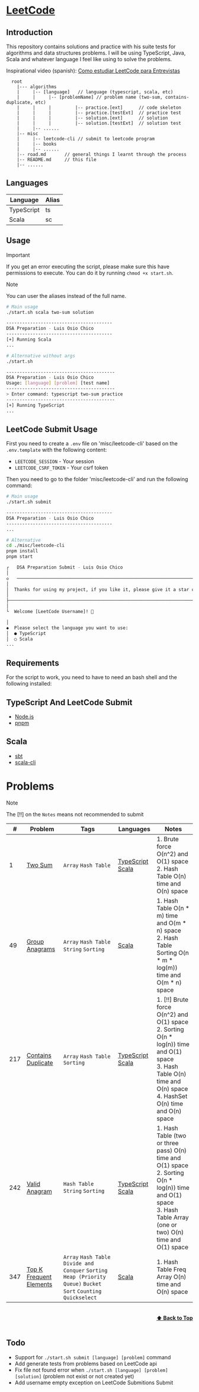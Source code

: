 # [LeetCode](https://leetcode.com/problemset/all/)

## Introduction

This repository contains solutions and practice with his suite tests for algorithms and data structures problems. I will be using TypeScript, Java, Scala and whatever language I feel like using to solve the problems.

Inspirational video (spanish): [Como estudiar LeetCode para Entrevistas](https://www.youtube.com/watch?v=se2FOhsBHEo)

```plain
  root
    |--- algorithms
    |     |-- [language]   // language (typescript, scala, etc)
    |     |     |-- [problemName] // problem name (two-sum, contains-duplicate, etc)
    |     |     |         |-- practice.[ext]      // code skeleton
    |     |     |         |-- practice.[testExt]  // practice test
    |     |     |         |-- solution.[ext]      // solution
    |     |     |         |-- solution.[testExt]  // solution test
    |     |-- ......
    |-- misc
    |     |-- leetcode-cli // submit to leetcode program
    |     |-- books
    |     |-- ......
    |-- road.md       // general things I learnt through the process
    |-- README.md     // this file
    |-- ......

```

## Languages

| Language   | Alias |
| ---------- | ----- |
| TypeScript | ts    |
| Scala      | sc    |

## Usage

> [!IMPORTANT]
> If you get an error executing the script, please make sure this have permissions to execute.
> You can do it by running `chmod +x start.sh`.

> [!NOTE]
> You can user the aliases instead of the full name.

```bash
# Main usage
./start.sh scala two-sum solution

----------------------------------------
DSA Preparation - Luis Osio Chico
----------------------------------------
[+] Running Scala
...
```

```bash
# Alternative without args
./start.sh

-----------------------------------------
DSA Preparation - Luis Osio Chico
Usage: [language] [problem] [test name]
-----------------------------------------
> Enter command: typescript two-sum practice
-----------------------------------------
[+] Running TypeScript
...
```

## LeetCode Submit Usage

First you need to create a `.env` file on 'misc/leetcode-cli' based on the `.env.template` with the following content:

- `LEETCODE_SESSION` - Your session
- `LEETCODE_CSRF_TOKEN` - Your csrf token

Then you need to go to the folder 'misc/leetcode-cli' and run the following command:

```bash
# Main usage
./start.sh submit

----------------------------------------
DSA Preparation - Luis Osio Chico
----------------------------------------
...

# Alternative
cd ./misc/leetcode-cli
pnpm install
pnpm start

┌   DSA Preparation Submit - Luis Osio Chico
│
◇   ────────────────────────────────────────────────────────────────────────────────╮
│                                                                                   │
│  Thanks for using my project, if you like it, please give it a star on GitHub! ⭐  │
│                                                                                   │
├───────────────────────────────────────────────────────────────────────────────────╯
│
└  Welcome [LeetCode Username]! 👋

│
◆  Please select the language you want to use:
│  ● TypeScript
│  ○ Scala
...
```

## Requirements

For the script to work, you need to have to need an bash shell and the following installed:

## TypeScript And LeetCode Submit

- [Node.js](https://nodejs.org/en/)
- [pnpm](https://pnpm.io/)

## Scala

- [sbt](https://www.scala-sbt.org/)
- [scala-cli](https://scala-cli.virtuslab.org/)

# Problems

> [!NOTE]
> The [!!] on the `Notes` means not recommended to submit

| #   | Problem                                                                           | Tags                                                                                                               | Languages                                                                     | Notes                                                                                                                                                                          |
| --- | --------------------------------------------------------------------------------- | ------------------------------------------------------------------------------------------------------------------ | ----------------------------------------------------------------------------- | ------------------------------------------------------------------------------------------------------------------------------------------------------------------------------ |
| 1   | [Two Sum](https://leetcode.com/problems/two-sum/)                                 | `Array` `Hash Table`                                                                                               | [TypeScript](typescript/two-sum) [Scala](scala/two-sum)                       | 1. Brute force O(n^2) and O(1) space<br/>2. Hash Table O(n) time and O(n) space<br/>                                                                                           |
| 49  | [Group Anagrams](https://leetcode.com/problems/group-anagrams/)                   | `Array` `Hash Table` `String` `Sorting`                                                                            | [Scala](scala/group-anagrams)                                                 | 1. Hash Table O(n \* m) time and O(m \* n) space<br/> 2. Hash Table Sorting O(n \* m \* log(m)) time and O(m \* n) space                                                       |
| 217 | [Contains Duplicate](https://leetcode.com/problems/contains-duplicate/)           | `Array` `Hash Table` `Sorting`                                                                                     | [TypeScript](typescript/contains-duplicate) [Scala](scala/contains-duplicate) | 1. [!!] Brute force O(n^2) and O(1) space<br/>2. Sorting O(n \* log(n)) time and O(1) space<br/>3. Hash Table O(n) time and O(n) space<br/>4. HashSet O(n) time and O(n) space |
| 242 | [Valid Anagram](https://leetcode.com/problems/valid-anagram/)                     | `Hash Table` `String` `Sorting`                                                                                    | [TypeScript](typescript/valid-anagram) [Scala](scala/valid-anagram)           | 1. Hash Table (two or three pass) O(n) time and O(1) space<br/>2. Sorting O(n \* log(n)) time and O(1) space<br/>3. Hash Table Array (one or two) O(n) time and O(1) space     |
| 347 | [Top K Frequent Elements](https://leetcode.com/problems/top-k-frequent-elements/) | `Array` `Hash Table` `Divide and Conquer` `Sorting` `Heap (Priority Queue)` `Bucket Sort` `Counting` `Quickselect` | [Scala](scala/top-k-frequent-elements)                                        | 1. Hash Table Freq Array O(n) time and O(n) space                                                                                                                              |

<br/>
<div align="right">
    <b><a href="#introduction">⬆️ Back to Top</a></b>
</div>
<br/>

## Todo

- Support for `./start.sh submit [language] [problem]` command
- Add generate tests from problems based on LeetCode api
- Fix file not found error when `./start.sh [language] [problem] [solution]` (problem not exist or not created yet)
- Add username empty exception on LeetCode Submitions Submit
